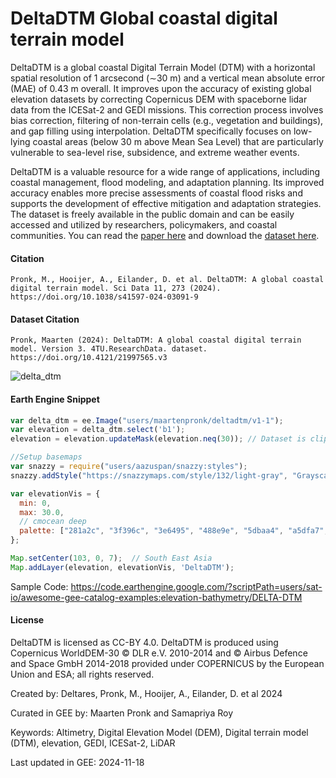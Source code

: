 # DeltaDTM Global coastal digital terrain model

DeltaDTM is a global coastal Digital Terrain Model (DTM) with a horizontal spatial resolution of 1 arcsecond (∼30 m) and a vertical mean absolute error (MAE) of 0.43 m overall. It improves upon the accuracy of existing global elevation datasets by correcting Copernicus DEM with spaceborne lidar data from the ICESat-2 and GEDI missions. This correction process involves bias correction, filtering of non-terrain cells (e.g., vegetation and buildings), and gap filling using interpolation. DeltaDTM specifically focuses on low-lying coastal areas (below 30 m above Mean Sea Level) that are particularly vulnerable to sea-level rise, subsidence, and extreme weather events.

DeltaDTM is a valuable resource for a wide range of applications, including coastal management, flood modeling, and adaptation planning. Its improved accuracy enables more precise assessments of coastal flood risks and supports the development of effective mitigation and adaptation strategies. The dataset is freely available in the public domain and can be easily accessed and utilized by researchers, policymakers, and coastal communities. You can read the [paper here](https://www.nature.com/articles/s41597-024-03091-9) and download the [dataset here](https://data.4tu.nl/datasets/1da2e70f-6c4d-4b03-86bd-b53e789cc629).

#### Citation

```
Pronk, M., Hooijer, A., Eilander, D. et al. DeltaDTM: A global coastal digital terrain model. Sci Data 11, 273 (2024).
https://doi.org/10.1038/s41597-024-03091-9
```

#### Dataset Citation

```
Pronk, Maarten (2024): DeltaDTM: A global coastal digital terrain model. Version 3. 4TU.ResearchData. dataset.
https://doi.org/10.4121/21997565.v3
```

![delta_dtm](https://github.com/samapriya/awesome-gee-community-datasets/assets/6677629/e5d5b074-69cf-42fb-9853-f6b8df457280)

#### Earth Engine Snippet

```js
var delta_dtm = ee.Image("users/maartenpronk/deltadtm/v1-1");
var elevation = delta_dtm.select('b1');
elevation = elevation.updateMask(elevation.neq(30)); // Dataset is clipped at 30m.

//Setup basemaps
var snazzy = require("users/aazuspan/snazzy:styles");
snazzy.addStyle("https://snazzymaps.com/style/132/light-gray", "Grayscale");

var elevationVis = {
  min: 0,
  max: 30.0,
  // cmocean deep
  palette: ["281a2c", "3f396c", "3e6495", "488e9e", "5dbaa4", "a5dfa7", "fdfecc"]
};

Map.setCenter(103, 0, 7);  // South East Asia
Map.addLayer(elevation, elevationVis, 'DeltaDTM');
```

Sample Code: https://code.earthengine.google.com/?scriptPath=users/sat-io/awesome-gee-catalog-examples:elevation-bathymetry/DELTA-DTM

#### License
DeltaDTM is licensed as CC-BY 4.0. DeltaDTM is produced using Copernicus WorldDEM-30 © DLR e.V. 2010-2014 and © Airbus Defence and Space GmbH 2014-2018 provided under COPERNICUS by the European Union and ESA; all rights reserved.

Created by: Deltares, Pronk, M., Hooijer, A., Eilander, D. et al 2024

Curated in GEE by: Maarten Pronk and Samapriya Roy

Keywords: Altimetry, Digital Elevation Model (DEM), Digital terrain model (DTM), elevation, GEDI, ICESat-2, LiDAR

Last updated in GEE: 2024-11-18
